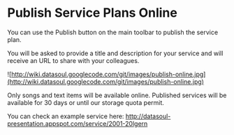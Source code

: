 # Publish Service Plans Online #

You can use the Publish button on the main toolbar to publish the service plan.

You will be asked to provide a title and description for your service and will receive an URL to share with your colleagues.

![http://wiki.datasoul.googlecode.com/git/images/publish-online.jpg](http://wiki.datasoul.googlecode.com/git/images/publish-online.jpg)

Only songs and text items will be available online.
Published services will be available for 30 days or until our storage quota permit.

You can check an example service here: http://datasoul-presentation.appspot.com/service/2001-20lgern